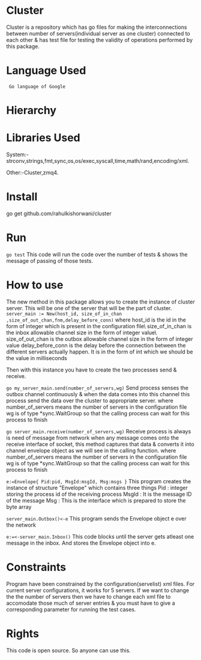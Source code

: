 Cluster
=======

Cluster is a repository which has go files for making the interconnections between number of servers(individual server as one cluster) connected to each other & has test file for testing the validity of operations performed by this package.

Language Used
=====
     Go language of Google
Hierarchy
=====

Libraries Used
=====
System:- strconv,strings,fmt,sync,os,os/exec,syscall,time,math/rand,encoding/xml.

Other:-Cluster,zmq4.

Install
=====
go get github.com/rahulkishorwani/cluster

Run
=====
`go test`
This code will run the code over the number of tests & shows the message of passing of those tests.
 
How to use
=====
The new method in this package allows you to create the instance of cluster server. This will be one of the server that will be the part of cluster.
`server_main := New(host_id, size_of_in_chan ,size_of_out_chan,fnm,delay_before_conn)`
where 
     host_id is the id in the form of integer which is present in the configuration file\\
     size_of_in_chan is the inbox allowable channel size in the form of integer value\\
     size_of_out_chan is the outbox allowable channel size in the form of integer value
     delay_before_conn is the delay before the connection between the different servers actually happen. It is in the form of int which we should be the value in milliseconds
     
Then with this instance you have to create the two processes send & receive.
     
`go my_server_main.send(number_of_servers,wg)`
Send process senses the outbox channel continuously & when the data comes into this channel this process send the data over the cluster to appropriate server.
where number_of_servers means the number of servers in the configuration file
      wg is of type *sync.WaitGroup so that the calling process can wait for this process to finish
          
`go server_main.receive(number_of_servers,wg)`
Receive process is always is need of message from network when any message comes onto the receive interface of socket, this method captures that data & converts it into channel envelope object as we will see in the calling function.
where number_of_servers means the number of servers in the configuration file
wg is of type *sync.WaitGroup so that the calling process can wait for this process to finish
           
           
`e:=Envelope{ Pid:pid, MsgId:msgId, Msg:msgs }`
This program creates the instance of structure "Envelope" which contains three things
     Pid : integer storing the process id of the receiving process
     MsgId : It is the message ID of the message
     Msg : This is the interface which is prepared to store the byte array
     
     
`server_main.Outbox()<-e`
This program sends the Envelope object e over the network

`e:=<-server_main.Inbox()`
This code blocks until the server gets atleast one message in the inbox. And stores the Envelope object into e.
     

Constraints
=====
   Program have been constrained by the configuration(servelist) xml files. For current server configurations, it works 
for 5 servers. If we want to change the the number of servers then we have to change each xml file to accomodate those much of server entries & you must have to give a corresponding parameter for running the test cases.


Rights
=====
   This code is open source. So anyone can use this.
